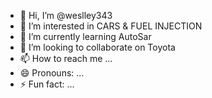 - 👋 Hi, I’m @weslley343
- 👀 I’m interested in CARS & FUEL INJECTION
- 🌱 I’m currently learning AutoSar
- 💞️ I’m looking to collaborate on Toyota
- 📫 How to reach me ...
- 😄 Pronouns: ...
- ⚡ Fun fact: ...

<!---
weslley343/weslley343 is a ✨ special ✨ repository because its `README.md` (this file) appears on your GitHub profile.
You can click the Preview link to take a look at your changes.
--->
